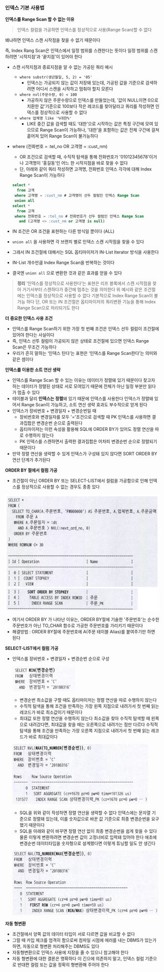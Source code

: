 ### 인덱스 기본 사용법

**인덱스를 Range Scan 할 수 없는 이유**

> 인덱스 컬럼을 가공하면 인덱스를 정상적으로 사용(Range Scan)할 수 없다
>

왜냐하면 인덱스 스캔 시작점을 찾을 수 없기 때문이다

즉, Index Rang Scan은 인덱스에서 일정 범위를 스캔한다는 뜻이다 일정 범위를 스캔하려면 '시작지점'과 '끝지점'이 있어야 한다

- 스캔 시작지점과 종료지점을 알 수 없는 가공된 쿼리 예시
    - `where substr(생년월일, 5, 2) = '05'`
        - 인덱스는 가공되지 않는 값이 저장돼 있는데, 가공된 값을 기준으로 검색하려면 어디서 스캔을 시작하고 멈춰야 할지 모른다
    - `where nvl(주문수량, 0) < 100`
        - 가공하지 않은 주문수량으로 인덱스를 만들었는데, '값이 NULL이면 0으로 치환한 값'기준으로 100보다 작은 레코드를 찾아달라고 쿼리를 작성하면 인덱스를 정상적으로 사용할 수 없다
    - `where 업체명 like '%대한%'`
        - LIKE 중간 값을 검색할 때도 '대한'으로 시작하는 값은 특정 구간에 모여 있으므로 Range Scan이 가능하나, '대한'을 포함하는 값은 전체 구간에 걸쳐 흩어져 있어 Range Scan이 불가능하다

- where (전화번호 = :tel_no OR 고객명 = :cust_nm)
    - OR 조건으로 검색할 때, 수직적 탐색을 통해 전화번호가 '01012345678'이거나 고객명이 '홍길동'인 어느 한 시작지점을 바로 찾을 수 없다
    - 단, 아래와 같이 쿼리 작성하면 고객명, 전화번호 인덱스 각각에 대해 Index Range Scan이 가능하다

    ```sql
    select *
      from 고객
     where 고객명 = :cust_nm # 고객명이 선두 컬럼인 인덱스 Range Scan
     union all
    select *
      from 고객
     where 전화번호 = :tel_no # 전화번호가 선두 컬럼인 인덱스 Range Scan
       and (고객명 <> :cust_nm or 고객명 is null)
    ```

- IN 조건은 OR 조건을 표현하는 다른 방식일 뿐이다 (ALL)
- `union all` 을 사용하면 각 브랜치 별로 인덱스 스캔 시작점을 찾을 수 있다
- 그래서 IN 조건절에 대해서는 SQL 옵티마이저가 IN-List Iterator 방식을 사용한다
- IN-List 개수만큼 Index Range Scan을 반복하는 것이다
- 결국엔 `union all` 으로 변환한 것과 같은 효과를 얻을 수 있다

> **정리**
’인덱스를 정상적으로 사용한다’는 표현은 리프 블록에서 스캔 시작점을 찾아 거기서부터 스캔하다가 중간에 멈추는 것을 의미한다
위 예시와 같은 조건절에는 인덱스를 정상적으로 사용할 수 없다
기본적으로 Index Range Scan이 불가능 하다
단, OR 또는 IN 조건절은 옵티마이저의 쿼리변환 기능을 통해 Index Range Scan으로 처리되기도 한다
>

**더 중요한 인덱스 사용 조건**

- 인덱스를 Range Scan하기 위한 가장 첫 번째 조건은 인덱스 선두 컬럼이 조건절에 있어야 한다는 사실이다
- 즉, 인덱스 선투 컬럼이 가공되지 않은 상태로 조건절에 있으면 인덱스 Range Scan은 무조건 가능하다
- 우리가 흔히 말하는 ‘인덱스 탄다’는 표현은 ‘인덱스를 Range Scan한다’는 의미와 같은 셈이다

**인덱스를 이용한 소트 연산 생략**

- 인덱스를 Range Scan 할 수 있는 이유는 데이터가 정렬돼 있기 때문이다 찾고자 하는 데이터가 정렬된 상태로 서로 모여있기 때문에 전체가 아닌 일정 부분만 읽다가 멈출 수 있다
- 테이블과 달리 **인덱스는 정렬**돼 있기 때문에 인덱스를 사용한다 인덱스가 정렬돼 있어서 Range Scan이 가능하고, 소트 연산 생략 효과도 부수적으로 얻게 된다
- 인덱스가 장비번호 + 변경일자 + 변경순번일 때
    - 장비번호와 변경일자를 모두 '='조건으로 검색할 때 PK 인덱스를 사용하면 결과집합은 변경순번 순으로 출력된다
    - 옵티마이저는 이런 속성을 활용해 SQL에 ORDER BY가 있어도 정렬 연산을 따로 수행하지 않는다
    - PK 인덱스를 스캔하면서 출력한 결과집합은 어차피 변경순번 순으로 정렬되기 때문이다
- 만약 정렬 연산을 생략할 수 있게 인덱스가 구성돼 있지 않다면 SORT ORDER BY 연산 단계가 추가된다

**ORDER BY 절에서 컬럼 가공**

- 조건절이 아닌 ORDER BY 또는 SELECT-LIST에서 컬럼을 가공함으로 인해 인덱스를 정상적으로 사용할 수 없는 경우도 종종 있다

![img_2.png](img_2.png)

- 여기서 ORDER BY 가 나타난 이유는, ORDER BY절에 기술한 '주문번호'는 순수한 주문번호가 아닌 TO_CHAR 함수로 가공한 주문번호를 가리키기 때문이다
- 해결방법 : ORDER BY절에 주문번호에 A(주문 테이블 Alias)를 붙여주기만 하면 된다

**SELECT-LIST에서 컬럼 가공**

- 인덱스를 장비번호 + 변경일자 + 변경순번 순으로 구성

  ![img_3.png](img_3.png)

    - 변경순번 최소값을 구할 때도 옵티마이저는 정렬 연산을 따로 수행하지 않는다
    - 수직적 탐색을 통해 조건을 만족하는 가장 왼쪽 지점으로 내려가서 첫 번째 읽는 레코드가 바로 최소값이기 때문이다
    - 최대값 또한 정렬 연산을 수행하지 않는다 최소값을 찾아 수직적 탐색할 때 왼쪽으로 내려갔다면, 최대값을 찾을 때는 오른쪽으로 내려가는 점만 다르다 수직적 탐색을 통해 조건을 만족하는 가장 오른쪽 지점으로 내려가서 첫 번째 읽는 레코드가 바로 최대값이다

  ![img_4.png](img_4.png)

    - SQL을 위와 같이 작성하면 정렬 연산을 생략할 수 없다 인덱스에는 문자열 기준으로 정렬돼 있는데, 이를 숫자값으로 바꾼 값 기준으로 최종 변경순번을 요구했기 때문이다
    - SQL을 아래와 같이 바꾸면 정렬 연산 없이 최종 변경순번을 쉽게 찾을 수 있다 물론 이렇게 변환하려면 변경순번 값이 고정너비로 입력돼 있어야 한다 애초에 변경순번 데이터타입을 숫자형으로 설계했다면 이렇게 튜닝할 일도 안 생긴다

  ![img_5.png](img_5.png)


**자동 형변환**

- 조건절에서 양쪽 값의 데이터 타입이 서로 다르면 값을 비교할 수 없다
- 그럴 때 카입 체크를 엄격히 함으로써 컴파일 시점에 에러를 내는 DBMS가 있는가 하면, 자동으로 형변환 처리해주는 DBMS도 있다
- 자동형변환으로 인덱스 사용에 지장을 줄 수 있으니 참고해야 한다
- 자동 형변환에 대한 결론은 명확하다 이 긴으에 의존하지 말고, 인덱스 컬럼 기준으로 반대편 컬럼 또는 값을 정확히 형변환해 주어야 한다
